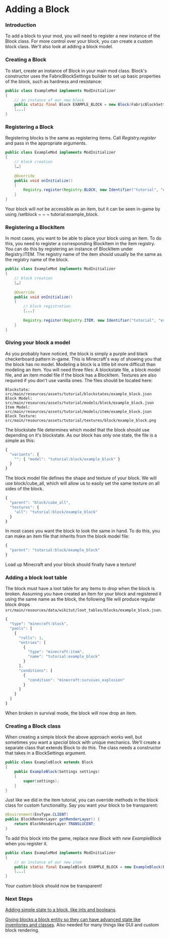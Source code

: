# Adding a Block

### Introduction

To add a block to your mod, you will need to register a new instance of
the Block class. For more control over your block, you can create a
custom block class. We'll also look at adding a block model.

### Creating a Block

To start, create an instance of Block in your main mod class. Block's
constructor uses the FabricBlockSettings builder to set up basic
properties of the block, such as hardness and resistance:

```java
public class ExampleMod implements ModInitializer
{
    // an instance of our new block
    public static final Block EXAMPLE_BLOCK = new Block(FabricBlockSettings.of(Material.METAL).build());
    [...]
}
```

### Registering a Block

Registering blocks is the same as registering items. Call
*Registry.register* and pass in the appropriate arguments.

```java
public class ExampleMod implements ModInitializer
{
    // block creation
    […]
    
    @Override
    public void onInitialize()
    {
        Registry.register(Registry.BLOCK, new Identifier("tutorial", "example_block"), EXAMPLE_BLOCK);
    }
}
```

Your block will *not* be accessible as an item, but it can be seen
in-game by using /setblock \~ \~ \~ tutorial:example\_block.

### Registering a BlockItem

In most cases, you want to be able to place your block using an item. To
do this, you need to register a corresponding BlockItem in the item
registry. You can do this by registering an instance of BlockItem under
Registry.ITEM. The registry name of the item should usually be the same
as the registry name of the block.

```java
public class ExampleMod implements ModInitializer
{
    // block creation
    […]
    
    @Override
    public void onInitialize()
    {
        // block registration
        [...]
        
        Registry.register(Registry.ITEM, new Identifier("tutorial", "example_block"), new BlockItem(EXAMPLE_BLOCK, new Item.Settings().group(ItemGroup.MISC)));
    }
}
```

### Giving your block a model

As you probably have noticed, the block is simply a purple and black
checkerboard pattern in-game. This is Minecraft's way of showing you
that the block has no model. Modeling a block is a little bit more
difficult than modeling an item. You will need three files: A blockstate
file, a block model file, and an item model file if the block has a
BlockItem. Textures are also required if you don't use vanilla ones. The
files should be located here:

    Blockstate: src/main/resources/assets/tutorial/blockstates/example_block.json
    Block Model: src/main/resources/assets/tutorial/models/block/example_block.json
    Item Model: src/main/resources/assets/tutorial/models/item/example_block.json
    Block Texture: src/main/resources/assets/tutorial/textures/block/example_block.png

The blockstate file determines which model that the block should use
depending on it's blockstate. As our block has only one state, the file
is a simple as this:

```JavaScript
{
  "variants": {
    "": { "model": "tutorial:block/example_block" }
  }
}
```

The block model file defines the shape and texture of your block. We
will use block/cube\_all, which will allow us to easily set the same
texture on all sides of the block.

```JavaScript
{
  "parent": "block/cube_all",
  "textures": {
    "all": "tutorial:block/example_block"
  }
}
```

In most cases you want the block to look the same in hand. To do this,
you can make an item file that inherits from the block model file:

```JavaScript
{
  "parent": "tutorial:block/example_block"
}
```

Load up Minecraft and your block should finally have a texture\!

### Adding a block loot table

The block must have a loot table for any items to drop when the block is
broken. Assuming you have created an item for your block and registered
it using the same name as the block, the following file will produce
regular block drops
`src/main/resources/data/wikitut/loot_tables/blocks/example_block.json`.

```JavaScript
{
  "type": "minecraft:block",
  "pools": [
    {
      "rolls": 1,
      "entries": [
        {
          "type": "minecraft:item",
          "name": "tutorial:example_block"
        }
      ],
      "conditions": [
        {
          "condition": "minecraft:survives_explosion"
        }
      ]
    }
  ]
}
```

When broken in survival mode, the block will now drop an item.

### Creating a Block class

When creating a simple block the above approach works well, but
sometimes you want a *special* block with unique mechanics. We'll create
a separate class that extends Block to do this. The class needs a
constructor that takes in a BlockSettings argument.

```java
public class ExampleBlock extends Block
{
    public ExampleBlock(Settings settings)
    {
        super(settings);
    }
}
```

Just like we did in the item tutorial, you can override methods in the
block class for custom functionality. Say you want your block to be
transparent:

```java
@Environment(EnvType.CLIENT)
public BlockRenderLayer getRenderLayer() {
    return BlockRenderLayer.TRANSLUCENT;
}
```

To add this block into the game, replace *new Block* with *new
ExampleBlock* when you register it.

```java
public class ExampleMod implements ModInitializer
{
    // an instance of our new item
    public static final ExampleBlock EXAMPLE_BLOCK = new ExampleBlock(Block.Settings.of(Material.STONE));
    [...]
}
```

Your custom block should now be transparent\!

### Next Steps

[Adding simple state to a block, like ints and
booleans](../Tutorials/blockstate.md).

[Giving blocks a block entity so they can have advanced state like
inventories and classes](../Tutorials/blockentity.md). Also needed for many
things like GUI and custom block rendering.
